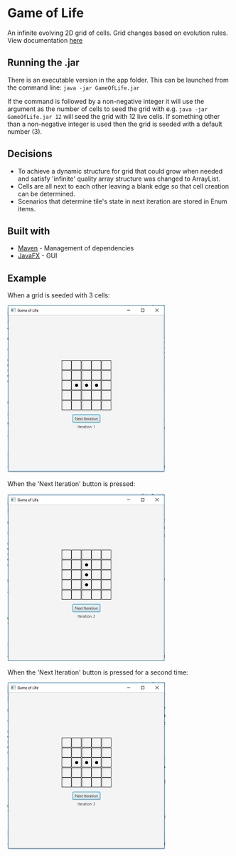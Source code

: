 # Game of Life

An infinite evolving 2D grid of cells. Grid changes based on evolution rules. View documentation [here](https://ruthkirby.github.io/game-of-life/)

## Running the .jar

There is an executable version in the app folder. This can be 
launched from the command line:
`java -jar GameOfLife.jar`

If the command is followed by a non-negative integer it will
use the argument as the number of cells to seed the grid with e.g.
`java -jar GameOfLife.jar 12` will seed the grid with 12 live 
cells. If something other than a non-negative integer is used then the 
grid is seeded with a default number (3).

## Decisions
* To achieve a dynamic structure 
for grid that could grow when needed and satisfy 'infinite' quality
array structure was changed to ArrayList.
* Cells are all next to each other leaving a blank edge so that
cell creation can be determined. 
* Scenarios that determine tile's state in next iteration are
stored in Enum items. 

## Built with

* [Maven](https://maven.apache.org/) - Management of dependencies
* [JavaFX](https://openjfx.io/) - GUI

## Example

When a grid is seeded with 3 cells:

![Grid seeded with three cells](/screenshots/seed_3_it_1.PNG)

When the 'Next Iteration' button is pressed:

![Grid seeded with three cells on second iteration](/screenshots/seed_3_it_2.PNG)

When the 'Next Iteration' button is pressed for a second time:

![Grid seeded with three cells](/screenshots/seed_3_it_3.PNG)
